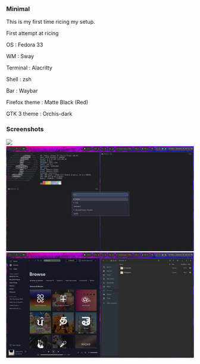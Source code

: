 ### Minimal

This is my first time ricing my setup.

First attempt at ricing 

OS : Fedora 33

WM : Sway

Terminal : Alacritty

Shell : zsh

Bar : Waybar

Firefox  theme : Matte Black (Red)

GTK 3 theme : Orchis-dark

### Screenshots

![](https://raw.githubusercontent.com/ayushjaipuriyar/.dotfiles/master/ss-2021-01-01_15-24-56.png)
![](https://raw.githubusercontent.com/ayushjaipuriyar/.dotfiles/master/ss-2021-01-01_15-22-23.png)
![](https://raw.githubusercontent.com/ayushjaipuriyar/.dotfiles/master/ss-2021-01-01_15-19-34.png)


